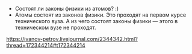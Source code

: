 - Состоят ли законы физики из атомов? :)
- Атомы состоят из законов физики. Это проходят на первом курсе технического вуза. А из чего состоят законы физики — этого в техническом вузе не проходят.

https://ivanov-petrov.livejournal.com/2344342.html?thread=172344214#t172344214